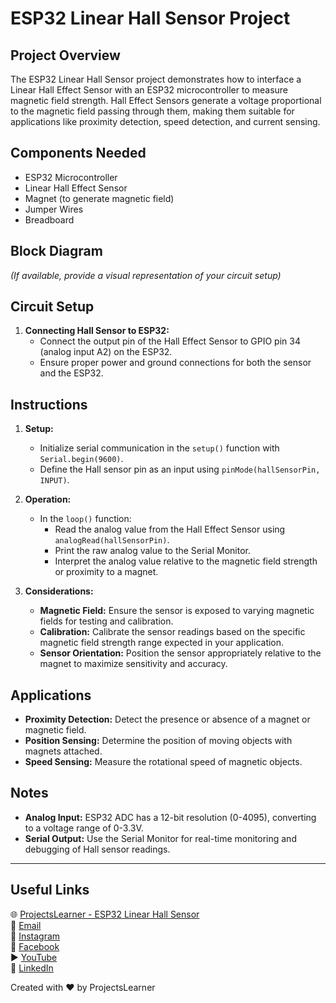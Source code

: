 # ESP32 Linear Hall Sensor Project

## Project Overview
The ESP32 Linear Hall Sensor project demonstrates how to interface a Linear Hall Effect Sensor with an ESP32 microcontroller to measure magnetic field strength. Hall Effect Sensors generate a voltage proportional to the magnetic field passing through them, making them suitable for applications like proximity detection, speed detection, and current sensing.

## Components Needed
- ESP32 Microcontroller
- Linear Hall Effect Sensor
- Magnet (to generate magnetic field)
- Jumper Wires
- Breadboard

## Block Diagram
*(If available, provide a visual representation of your circuit setup)*

## Circuit Setup
1. **Connecting Hall Sensor to ESP32:**
   - Connect the output pin of the Hall Effect Sensor to GPIO pin 34 (analog input A2) on the ESP32.
   - Ensure proper power and ground connections for both the sensor and the ESP32.

## Instructions
1. **Setup:**
   - Initialize serial communication in the `setup()` function with `Serial.begin(9600)`.
   - Define the Hall sensor pin as an input using `pinMode(hallSensorPin, INPUT)`.

2. **Operation:**
   - In the `loop()` function:
     - Read the analog value from the Hall Effect Sensor using `analogRead(hallSensorPin)`.
     - Print the raw analog value to the Serial Monitor.
     - Interpret the analog value relative to the magnetic field strength or proximity to a magnet.

3. **Considerations:**
   - **Magnetic Field:** Ensure the sensor is exposed to varying magnetic fields for testing and calibration.
   - **Calibration:** Calibrate the sensor readings based on the specific magnetic field strength range expected in your application.
   - **Sensor Orientation:** Position the sensor appropriately relative to the magnet to maximize sensitivity and accuracy.

## Applications
- **Proximity Detection:** Detect the presence or absence of a magnet or magnetic field.
- **Position Sensing:** Determine the position of moving objects with magnets attached.
- **Speed Sensing:** Measure the rotational speed of magnetic objects.

## Notes
- **Analog Input:** ESP32 ADC has a 12-bit resolution (0-4095), converting to a voltage range of 0-3.3V.
- **Serial Output:** Use the Serial Monitor for real-time monitoring and debugging of Hall sensor readings.

---

## Useful Links
🌐 [ProjectsLearner - ESP32 Linear Hall Sensor](https://projectslearner.com/learn/esp32-linear-hall-sensor)  
📧 [Email](mailto:projectslearner@gmail.com)  
📸 [Instagram](https://www.instagram.com/projectslearner/)  
📘 [Facebook](https://www.facebook.com/projectslearner)  
▶️ [YouTube](https://www.youtube.com/@ProjectsLearner)  
📘 [LinkedIn](https://www.linkedin.com/in/projectslearner)

Created with ❤️ by ProjectsLearner